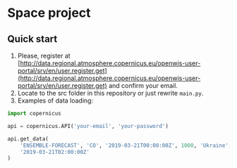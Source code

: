 # Space project  
## Quick start  
1. Please, register at [http://data.regional.atmosphere.copernicus.eu/openwis-user-portal/srv/en/user.register.get](http://data.regional.atmosphere.copernicus.eu/openwis-user-portal/srv/en/user.register.get) and confirm your email.  
2. Locate to the src folder in this repository or just rewrite `main.py`.  
3. Examples of data loading:  
```python
import copernicus

api = copernicus.API('your-email', 'your-password')

api.get_data(
    'ENSEMBLE-FORECAST', 'CO', '2019-03-21T00:00:00Z', 1000, 'Ukraine',
    '2019-03-21T02:00:00Z'
)
```